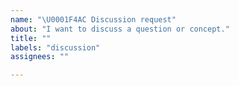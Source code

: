 ```yaml
---
name: "\U0001F4AC Discussion request"
about: "I want to discuss a question or concept."
title: ""
labels: "discussion"
assignees: ""

---
```

